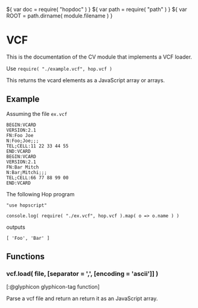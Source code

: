 ${ var doc = require( "hopdoc" ) }
${ var path = require( "path" ) }
${ var ROOT = path.dirname( module.filename ) }

VCF
===

This is the documentation of the CV module that implements a VCF
loader. 

Use `require( "./example.vcf", hop.vcf )`

This returns the vcard elements as a JavaScript array or arrays.


Example
-------

Assuming the file `ex.vcf`

```vcf
BEGIN:VCARD
VERSION:2.1
FN:Foo Joe
N:Foo;Joe;;;
TEL;CELL:11 22 33 44 55
END:VCARD
BEGIN:VCARD
VERSION:2.1
FN:Bar Mitch
N:Bar;Mitchi;;;
TEL;CELL:66 77 88 99 00
END:VCARD
```

The following Hop program

```hopscript
"use hopscript"

console.log( require( "./ex.vcf", hop.vcf ).map( o => o.name ) )
```

outputs

```
[ 'Foo', 'Bar' ]
```

Functions
---------

### vcf.load( file, [separator = ',', [encoding = 'ascii']] ) ###
[:@glyphicon glyphicon-tag function]

Parse a vcf file and return an return it as an JavaScript array.
